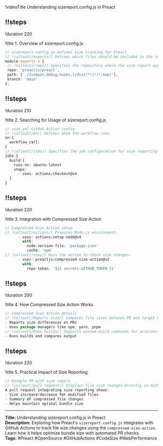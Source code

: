 !videoTitle Understanding sizereport.config.js in Preact

## !!steps

!duration 220

!title 1. Overview of sizereport.config.js

```ts ! preact/sizereport.config.js
// sizereport.config.js defines size tracking for Preact
// !callout[/exports/] Defines which files should be included in the report.
module.exports = {
 // !callout[/repo/] Specifies the repository where the size report applies.
 repo: 'preactjs/preact',
 path: ['./{compat,debug,hooks,}/dist/**/!(*.map)'],
 branch: 'main'
};
```

## !!steps

!duration 210

!title 2. Searching for Usage of sizereport.config.js

```ts ! .github/size.ts
// size.yml GitHub Action config
// !callout[/on/] Defines when the workflow runs.
on:{
  workflow_call:
}
// !callout[/jobs/] Specifies the job configuration for size reporting.
jobs:{
  build:{
    runs-on: ubuntu-latest
    steps:
      - uses: actions/checkout@v4
  }
}
```

## !!steps

!duration 220

!title 3. Integration with Compressed Size Action

```ts ! .github/size.ts
// Compressed Size Action setup
// !callout[/actions/] Prepares Node.js environment.
      - uses: actions/setup-node@v4
        with:
          node-version-file: 'package.json'
          cache: 'npm'
// !callout[/uses/] Runs the action to check size changes.
      - uses: preactjs/compressed-size-action@v2
        with:
          repo-token: '${{ secrets.GITHUB_TOKEN }}'
```

## !!steps

!duration 200

!title 4. How Compressed Size Action Works

```ts ! compressed-size-action/README.ts
// Compressed Size Action details
// !callout[/Reports size/] Compares file sizes between PR and target branch.
- Reports size differences on PRs
- Uses package managers like npm, yarn, pnpm
// !callout[/Runs builds/] Supports custom build commands for accurate reporting.
- Runs builds and compares output
```

## !!steps

!duration 220

!title 5. Practical Impact of Size Reporting

 ```ts ! preact/pull-request.ts
// Example PR with size report
// !callout[/pull request/] Displays file size changes directly in GitHub PRs.
A pull request integrating size reporting shows:
- Size increase/decrease for modified files
- Summary of compressed file changes
- Helps maintain optimal bundle size
```

---

**Title:** Understanding sizereport.config.js in Preact  
**Description:** Exploring how Preact's `sizereport.config.js` integrates with GitHub Actions to track file size changes using the `compressed-size-action`. Learn how it helps optimize bundle size with automated PR checks.  
**Tags:** #Preact #OpenSource #GitHubActions #CodeSize #WebPerformance

